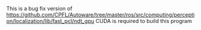 This is a bug fix version of https://github.com/CPFL/Autoware/tree/master/ros/src/computing/perception/localization/lib/fast_pcl/ndt_gpu 
CUDA is required to build this program
